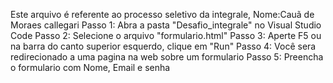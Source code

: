 Este arquivo é referente ao processo seletivo da integrale, 
Nome:Cauã de Moraes callegari
Passo 1: Abra a pasta "Desafio_integrale" no Visual Studio Code
Passo 2: Selecione o arquivo "formulario.html"
Passo 3: Aperte F5 ou na barra do canto superior esquerdo, clique em "Run"
Passo 4: Você sera redirecionado a uma pagina na web sobre um formulario
Passo 5: Preencha o formulario com Nome, Email e senha